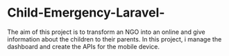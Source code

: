 # Child-Emergency-Laravel-
The aim of this project is to transform an NGO into an online and give information about the children to their parents. In this project, i manage the dashboard and create the APIs for the mobile device.

